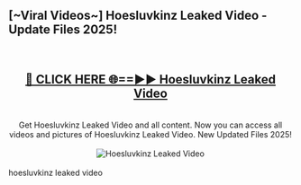 <h2>[~Viral Videos~] Hoesluvkinz Leaked Video - Update Files 2025!</h2>
<br>
<div align="center">
<h2><a href="https://betterlinks.top/A2PfLJ" rel="nofollow">🔴 CLICK HERE 🌐==►► Hoesluvkinz Leaked Video</a></h2>
<br>
Get Hoesluvkinz Leaked Video and all content. Now you can access all videos and pictures of Hoesluvkinz Leaked Video. New Updated Files 2025!
<br>
<br>
<a href="https://betterlinks.top/A2PfLJ" rel="nofollow" data-target="animated-image.originalLink"><img src="https://i.ibb.co.com/WyWwxjT/player-gif2.gif" alt="Hoesluvkinz Leaked Video" style="max-width: 100%; display: inline-block;" data-target="animated-image.originalImage"></a>
</div>
<br>
hoesluvkinz leaked video